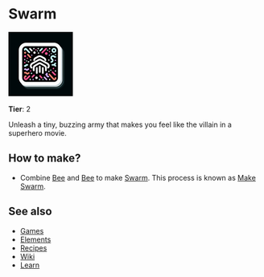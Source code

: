 # Swarm

![](../images/item.swarm.png)

**Tier**: 2

Unleash a tiny, buzzing army that makes you feel like the villain in a superhero movie.

## How to make?

* Combine [Bee](/wiki/elements/bee) and [Bee](/wiki/elements/bee) to make [Swarm](/wiki/elements/swarm). This process is known as [Make Swarm](/wiki/recipes/make-swarm).

## See also

* [Games](/wiki/games)
* [Elements](/wiki/elements)
* [Recipes](/wiki/recipes)
* [Wiki](/wiki/index)
* [Learn](/learn/index)